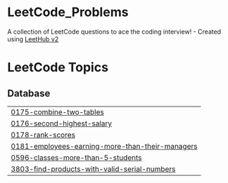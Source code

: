 # LeetCode_Problems
A collection of LeetCode questions to ace the coding interview! - Created using [LeetHub v2](https://github.com/arunbhardwaj/LeetHub-2.0)

<!---LeetCode Topics Start-->
# LeetCode Topics
## Database
|  |
| ------- |
| [0175-combine-two-tables](https://github.com/NikhilBhoopalam/LeetCode_Problems/tree/master/0175-combine-two-tables) |
| [0176-second-highest-salary](https://github.com/NikhilBhoopalam/LeetCode_Problems/tree/master/0176-second-highest-salary) |
| [0178-rank-scores](https://github.com/NikhilBhoopalam/LeetCode_Problems/tree/master/0178-rank-scores) |
| [0181-employees-earning-more-than-their-managers](https://github.com/NikhilBhoopalam/LeetCode_Problems/tree/master/0181-employees-earning-more-than-their-managers) |
| [0596-classes-more-than-5-students](https://github.com/NikhilBhoopalam/LeetCode_Problems/tree/master/0596-classes-more-than-5-students) |
| [3803-find-products-with-valid-serial-numbers](https://github.com/NikhilBhoopalam/LeetCode_Problems/tree/master/3803-find-products-with-valid-serial-numbers) |
<!---LeetCode Topics End-->
